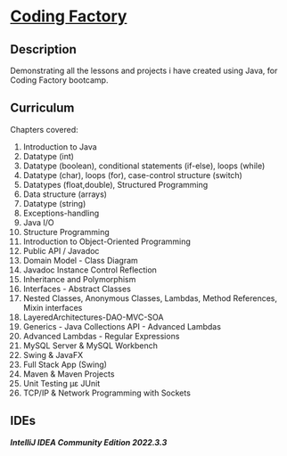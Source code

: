 # [Coding Factory](https://codingfactory.aueb.gr/)  
## Description  
Demonstrating all the lessons and projects i have created using Java, for Coding Factory bootcamp.
## Curriculum
Chapters covered: 
<ol>
  <li>Introduction to Java</li>
  <li>Datatype (int)</li>
  <li>Datatype (boolean), conditional statements (if-else), loops (while)</li>
  <li>Datatype (char), loops (for), case-control structure (switch)</li>
  <li>Datatypes (float,double), Structured Programming</li>
  <li>Data structure (arrays)</li>
  <li>Datatype (string)</li>
  <li>Exceptions-handling</li>
  <li>Java I/O</li>
  <li>Structure Programming</li>
  <li>Introduction to Object-Oriented Programming</li>
  <li>Public API / Javadoc</li>
  <li>Domain Model - Class Diagram</li>
  <li>Javadoc Instance Control Reflection</li>
  <li>Inheritance and Polymorphism</li>
  <li>Interfaces - Abstract Classes</li>
  <li>Nested Classes, Anonymous Classes, Lambdas, Method References, Mixin interfaces</li>
  <li>LayeredArchitectures-DAO-MVC-SOA</li>
  <li>Generics - Java Collections API - Advanced Lambdas</li>
  <li>Advanced Lambdas - Regular Expressions</li>
  <li>MySQL Server & MySQL Workbench</li>
  <li>Swing & JavaFX</li>
  <li>Full Stack App (Swing)</li>
  <li>Maven & Maven Projects</li>
  <li>Unit Testing με JUnit</li>
  <li>TCP/IP & Network Programming with Sockets</li>
  </ol>  
  
## IDEs
***IntelliJ IDEA Community Edition 2022.3.3***
